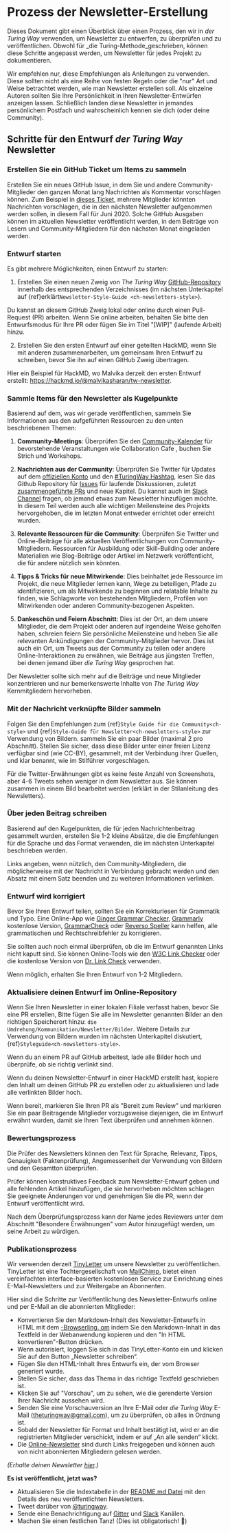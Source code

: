 # Prozess der Newsletter-Erstellung

Dieses Dokument gibt einen Überblick über einen Prozess, den wir in _der Turing Way_ verwenden, um Newsletter zu entwerfen, zu überprüfen und zu veröffentlichen. Obwohl für _die Turing-Methode_geschrieben, können diese Schritte angepasst werden, um Newsletter für jedes Projekt zu dokumentieren.

Wir empfehlen nur, diese Empfehlungen als Anleitungen zu verwenden. Diese sollten nicht als eine Reihe von festen Regeln oder die "nur" Art und Weise betrachtet werden, wie man Newsletter erstellen soll. Als einzelne Autoren sollten Sie Ihre Persönlichkeit in Ihren Newsletter-Entwürfen anzeigen lassen. Schließlich landen diese Newsletter in jemandes persönlichem Postfach und wahrscheinlich kennen sie dich (oder deine Community).

## Schritte für den Entwurf _der Turing Way_ Newsletter

### Erstellen Sie ein GitHub Ticket um Items zu sammeln

Erstellen Sie ein neues GitHub Issue, in dem Sie und andere Community-Mitglieder den ganzen Monat lang Nachrichten als Kommentar vorschlagen können. Zum Beispiel in [dieses Ticket](https://github.com/alan-turing-institute/the-turing-way/issues/1037), mehrere Mitglieder könnten Nachrichten vorschlagen, die in den nächsten Newsletter aufgenommen werden sollen, in diesem Fall für Juni 2020. Solche GitHub Ausgaben können im aktuellen Newsletter veröffentlicht werden, in dem Beiträge von Lesern und Community-Mitgliedern für den nächsten Monat eingeladen werden.

### Entwurf starten

Es gibt mehrere Möglichkeiten, einen Entwurf zu starten:

1. Erstellen Sie einen neuen Zweig von _The Turing Way_ [GitHub-Repository](https://github.com/alan-turing-institute/the-turing-way/) innerhalb des entsprechenden Verzeichnisses (im nächsten Unterkapitel auf {ref}erklärt`Newsletter-Style-Guide <ch-newsletters-style>`).

Du kannst an diesem GitHub Zweig lokal oder online durch einen Pull-Request (PR) arbeiten. Wenn Sie online arbeiten, behalten Sie bitte den Entwurfsmodus für Ihre PR oder fügen Sie im Titel "[WIP]" (laufende Arbeit) hinzu.

2. Erstellen Sie den ersten Entwurf auf einer geteilten HackMD, wenn Sie mit anderen zusammenarbeiten, um gemeinsam Ihren Entwurf zu schreiben, bevor Sie ihn auf einen GitHub Zweig übertragen.

Hier ein Beispiel für HackMD, wo Malvika derzeit den ersten Entwurf erstellt: https://hackmd.io/@malvikasharan/tw-newsletter.

### Sammle Items für den Newsletter als Kugelpunkte

Basierend auf dem, was wir gerade veröffentlichen, sammeln Sie Informationen aus den aufgeführten Ressourcen zu den unten beschriebenen Themen:

1. **Community-Meetings**: Überprüfen Sie den [Community-Kalender](https://calendar.google.com/calendar/embed?src=theturingway%40gmail.com&ctz=Europe%2FLondon) für bevorstehende Veranstaltungen wie Collaboration Cafe<unk> , buchen Sie Strich und Workshops.

2. **Nachrichten aus der Community**: Überprüfen Sie Twitter für Updates auf dem [offiziellen Konto](https://twitter.com/turingway) und den [#TuringWay Hashtag](https://twitter.com/hashtag/TuringWay?src=hashtag_click), lesen Sie das Github Repository für [Issues](https://github.com/alan-turing-institute/the-turing-way/issues) für laufende Diskussionen, zuletzt [zusammengeführte PRs](https://github.com/alan-turing-institute/the-turing-way/pulls?q=is%3Apr+is%3Aclosed+sort%3Aupdated-desc) und neue Kapitel. Du kannst auch im [Slack Channel](https://theturingway.slack.com) fragen, ob jemand etwas zum Newsletter hinzufügen möchte. In diesem Teil werden auch alle wichtigen Meilensteine des Projekts hervorgehoben, die im letzten Monat entweder errichtet oder erreicht wurden.

4. **Relevante Ressourcen für die Community**: Überprüfen Sie Twitter und Online-Beiträge für alle aktuellen Veröffentlichungen von Community-Mitgliedern. Ressourcen für Ausbildung oder Skill-Building oder andere Materialien wie Blog-Beiträge oder Artikel im Netzwerk veröffentlicht, die für andere nützlich sein könnten.

5. **Tipps & Tricks für neue Mitwirkende**: Dies beinhaltet jede Ressource im Projekt, die neue Mitglieder lernen kann, Wege zu beteiligen, Pfade zu identifizieren, um als Mitwirkende zu beginnen und relatable Inhalte zu finden, wie Schlagworte von bestehenden Mitgliedern, Profilen von Mitwirkenden oder anderen Community-bezogenen Aspekten.

6. **Dankeschön und Feiern Abschnitt**: Dies ist der Ort, an dem unsere Mitglieder, die dem Projekt oder anderen auf irgendeine Weise geholfen haben, schreien feiern Sie persönliche Meilensteine und heben Sie alle relevanten Ankündigungen der Community-Mitglieder hervor. Dies ist auch ein Ort, um Tweets aus der Community zu teilen oder andere Online-Interaktionen zu erwähnen, wie Beiträge aus jüngsten Treffen, bei denen jemand über _die Turing Way_ gesprochen hat.

Der Newsletter sollte sich mehr auf die Beiträge und neue Mitglieder konzentrieren und nur bemerkenswerte Inhalte von _The Turing Way_ Kernmitgliedern hervorheben.

### Mit der Nachricht verknüpfte Bilder sammeln

Folgen Sie den Empfehlungen zum {ref}`Style Guide für die Community<ch-style>` und {ref}`Style-Guide für Newsletter<ch-newsletters-style>` zur Verwendung von Bildern. sammeln Sie ein paar Bilder (maximal 2 pro Abschnitt). Stellen Sie sicher, dass diese Bilder unter einer freien Lizenz verfügbar sind (wie CC-BY), gesammelt, mit der Verbindung ihrer Quellen, und klar benannt, wie im Stilführer vorgeschlagen.

Für die Twitter-Erwähnungen gibt es keine feste Anzahl von Screenshots, aber 4-6 Tweets sehen weniger in dem Newsletter aus. Sie können zusammen in einem Bild bearbeitet werden (erklärt in der Stilanleitung des Newsletters).

### Über jeden Beitrag schreiben

Basierend auf den Kugelpunkten, die für jeden Nachrichtenbeitrag gesammelt wurden, erstellen Sie 1-2 kleine Absätze, die die Empfehlungen für die Sprache und das Format verwenden, die im nächsten Unterkapitel beschrieben werden.

Links angeben, wenn nützlich, den Community-Mitgliedern, die möglicherweise mit der Nachricht in Verbindung gebracht werden und den Absatz mit einem Satz beenden und zu weiteren Informationen verlinken.

### Entwurf wird korrigiert

Bevor Sie Ihren Entwurf teilen, sollten Sie ein Korrekturlesen für Grammatik und Typo. Eine Online-App wie [Ginger Grammar Checker](https://www.gingersoftware.com/grammarcheck), [Grammarly](https://app.grammarly.com) kostenlose Version, [GrammarCheck](https://www.grammarcheck.net/editor/) oder [Reverso Speller](https://www.reverso.net/spell-checker/english-spelling-grammar/) kann helfen, alle grammatischen und Rechtschreibfehler zu korrigieren.

Sie sollten auch noch einmal überprüfen, ob die im Entwurf genannten Links nicht kaputt sind. Sie können Online-Tools wie den [W3C Link Checker](https://validator.w3.org/checklink) oder die kostenlose Version von [Dr. Link Check](https://www.drlinkcheck.com/) verwenden.

Wenn möglich, erhalten Sie Ihren Entwurf von 1-2 Mitgliedern.

### Aktualisiere deinen Entwurf im Online-Repository

Wenn Sie Ihren Newsletter in einer lokalen Filiale verfasst haben, bevor Sie eine PR erstellen, Bitte fügen Sie alle im Newsletter genannten Bilder an den richtigen Speicherort hinzu: `die Umdrehung/Kommunikation/Newsletter/Bilder`. Weitere Details zur Verwendung von Bildern wurden im nächsten Unterkapitel diskutiert, {ref}`Styleguide<ch-newsletters-style>`.

Wenn du an einem PR auf GitHub arbeitest, lade alle Bilder hoch und überprüfe, ob sie richtig verlinkt sind.

Wenn du deinen Newsletter-Entwurf in einer HackMD erstellt hast, kopiere den Inhalt um deinen GitHub PR zu erstellen oder zu aktualisieren und lade alle verlinkten Bilder hoch.

Wenn bereit, markieren Sie Ihren PR als "Bereit zum Review" und markieren Sie ein paar Beitragende Mitglieder vorzugsweise diejenigen, die im Entwurf erwähnt wurden, damit sie Ihren Text überprüfen und annehmen können.

### Bewertungsprozess

Die Prüfer des Newsletters können den Text für Sprache, Relevanz, Tipps, Genauigkeit (Faktenprüfung), Angemessenheit der Verwendung von Bildern und den Gesamtton überprüfen.

Prüfer können konstruktives Feedback zum Newsletter-Entwurf geben und alle fehlenden Artikel hinzufügen, die sie hervorheben möchten schlagen Sie geeignete Änderungen vor und genehmigen Sie die PR, wenn der Entwurf veröffentlicht wird.

Nach dem Überprüfungsprozess kann der Name jedes Reviewers unter dem Abschnitt "Besondere Erwähnungen" vom Autor hinzugefügt werden, um seine Arbeit zu würdigen.

### Publikationsprozess

Wir verwenden derzeit [TinyLetter](https://tinyletter.com/) um unsere Newsletter zu veröffentlichen. TinyLetter ist eine Tochtergesellschaft von [MailChimp](https://mailchimp.com/), bietet einen vereinfachten interface-basierten kostenlosen Service zur Einrichtung eines E-Mail-Newsletters und zur Weitergabe an Abonnenten.

Hier sind die Schritte zur Veröffentlichung des Newsletter-Entwurfs online und per E-Mail an die abonnierten Mitglieder:

- Konvertieren Sie den Markdown-Inhalt des Newsletter-Entwurfs in HTML mit dem [-Browserling. om](https://www.browserling.com/tools/markdown-to-html) indem Sie den Markdown-Inhalt in das Textfeld in der Webanwendung kopieren und den "In HTML konvertieren"-Button drücken.
- Wenn autorisiert, loggen Sie sich in das TinyLetter-Konto ein und klicken Sie auf den Button „Newsletter schreiben“.
- Fügen Sie den HTML-Inhalt Ihres Entwurfs ein, der vom Browser generiert wurde.
- Stellen Sie sicher, dass das Thema in das richtige Textfeld geschrieben ist.
- Klicken Sie auf "Vorschau", um zu sehen, wie die gerenderte Version Ihrer Nachricht aussehen wird.
- Senden Sie eine Vorschauversion an Ihre E-Mail oder _die Turing Way_ E-Mail (theturingway@gmail.com), um zu überprüfen, ob alles in Ordnung ist.
- Sobald der Newsletter für Format und Inhalt bestätigt ist, wird er an die registrierten Mitglieder verschickt, indem er auf „An alle senden“ klickt.
- Die [Online-Newsletter](https://tinyletter.com/TuringWay/) sind durch Links freigegeben und können auch von nicht abonnierten Mitgliedern gelesen werden.

*(Erhalte deinen Newsletter [hier](https://www.sitepoint.com/how-start-a-newsletter-in-minutes-with-tinyletter/).)*

 **Es ist veröffentlicht, jetzt was?**

- Aktualisieren Sie die Indextabelle in der [README.md Datei](https://github.com/alan-turing-institute/the-turing-way/blob/main/communications/newsletters/README.md) mit den Details des neu veröffentlichten Newsletters.
- Tweet darüber von [@turingway](https://twitter.com/turingway).
- Sende eine Benachrichtigung auf [Gitter](https://gitter.im/alan-turing-institute/the-turing-way) und [Slack](https://theturingway.slack.com) Kanälen.
- Machen Sie einen festlichen Tanz! (Dies ist obligatorisch! 💃)
